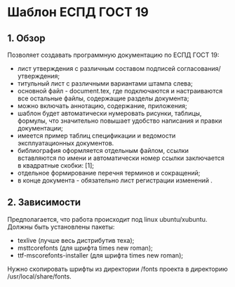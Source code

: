 # Шаблон ЕСПД ГОСТ 19 #

## 1. Обзор ##

Позволяет создавать программную документацию по ЕСПД ГОСТ 19:
* лист утверждения с различным составом подписей согласования/утверждения;
* титульный лист с различными вариантами штампа слева;
* основной файл - document.tex, где подключаются и настраиваются все остальные файлы, содержащие разделы документа;
* можно включать аннотацию, содержание, приложения;
* шаблон будет автоматически нумеровать рисунки, таблицы, формулы, что значительно повышает удобство написания и правки документации;
* имеется пример таблиц спецификации и ведомости эксплуатационных документов.
* библиография оформляется отдельным файлом, ссылки вставляются по имени и автоматически номер ссылки заключается в квадратные скобки: [1];
* отдельное формирование перечня терминов и сокращений;
* в конце документа - обязательно лист регистрации изменений .

## 2. Зависимости ##

Предполагается, что работа происходит под linux ubuntu/xubuntu.
Должны быть установлены пакеты:
* texlive (лучше весь дистрибутив теха);
* msttcorefonts (для шрифта times new roman);
* ttf-mscorefonts-installer (для шрифта times new roman);

Нужно скопировать шрифты из директории /fonts проекта в директорию 
/usr/local/share/fonts.



